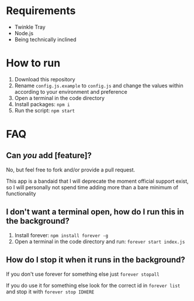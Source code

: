# Requirements
- Twinkle Tray
- Node.js
- Being technically inclined

# How to run
1. Download this repository
2. Rename `config.js.example` to `config.js` and change the values within according to your environment and preference
3. Open a terminal in the code directory
4. Install packages: `npm i`
5. Run the script: `npm start`

# FAQ

## Can _you_ add [feature]?
No, but feel free to fork and/or provide a pull request.

This app is a bandaid that I will deprecate the moment official support exist, so I will personally not spend time adding more than a bare minimum of functionality

## I don't want a terminal open, how do I run this in the background?
1. Install forever: `npm install forever -g`
2. Open a terminal in the code directory and run: `forever start index.js`

## How do I stop it when it runs in the background?
If you don't use forever for something else just `forever stopall`

If you do use it for something else look for the correct id in `forever list` and stop it with `forever stop IDHERE`
